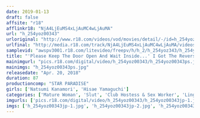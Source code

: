 ```yaml
---
date: 2019-01-13
draft: false
affsite: "r18"
afflinkr18: "NjA4LjEuMS4xLjAuMC4wLjAuMA"
url: "h_254yoz00343"
urloriginal: "http://www.r18.com/videos/vod/movies/detail/-/id=h_254yoz00343"
urlfinal: "http://media.r18.com/track/NjA4LjEuMS4xLjAuMC4wLjAuMA/videos/vod/movies/detail/-/id=h_254yoz00343"
samplevid: "awspv3001.r18.com/litevideo/freepv/h/h_2/h_254yoz343/h_254yoz343_dmb_w.mp4"
title: "'Please Keep The Door Open And Wait Inside...' I Got The Reverse Molester Treatment From A Mature Woman I Ordered A Delivery Health Call Girl And Secretly Filmed A Peeping Video"
mainimgurl: "pics.r18.com/digital/video/h_254yoz00343/h_254yoz00343ps.jpg"
mainimgs: "h_254yoz00343ps.jpg"
releasedate: "Apr. 20, 2018"
duration: 87
productioncomp: "STAR PARADISE"
girls: ['Natsumi Kanamori', 'Hisae Yamaguchi']
categories: ['Mature Woman', 'Slut', 'Club Hostess & Sex Worker', 'Lingerie', 'Voyeur', 'Hi-Def']
imgurls: ['pics.r18.com/digital/video/h_254yoz00343/h_254yoz00343jp-1.jpg', 'pics.r18.com/digital/video/h_254yoz00343/h_254yoz00343jp-2.jpg', 'pics.r18.com/digital/video/h_254yoz00343/h_254yoz00343jp-3.jpg', 'pics.r18.com/digital/video/h_254yoz00343/h_254yoz00343jp-4.jpg', 'pics.r18.com/digital/video/h_254yoz00343/h_254yoz00343jp-5.jpg', 'pics.r18.com/digital/video/h_254yoz00343/h_254yoz00343jp-6.jpg', 'pics.r18.com/digital/video/h_254yoz00343/h_254yoz00343jp-7.jpg', 'pics.r18.com/digital/video/h_254yoz00343/h_254yoz00343jp-8.jpg', 'pics.r18.com/digital/video/h_254yoz00343/h_254yoz00343jp-9.jpg', 'pics.r18.com/digital/video/h_254yoz00343/h_254yoz00343jp-10.jpg', 'pics.r18.com/digital/video/h_254yoz00343/h_254yoz00343jp-11.jpg', 'pics.r18.com/digital/video/h_254yoz00343/h_254yoz00343jp-12.jpg', 'pics.r18.com/digital/video/h_254yoz00343/h_254yoz00343jp-13.jpg', 'pics.r18.com/digital/video/h_254yoz00343/h_254yoz00343jp-14.jpg', 'pics.r18.com/digital/video/h_254yoz00343/h_254yoz00343jp-15.jpg', 'pics.r18.com/digital/video/h_254yoz00343/h_254yoz00343jp-16.jpg', 'pics.r18.com/digital/video/h_254yoz00343/h_254yoz00343jp-17.jpg', 'pics.r18.com/digital/video/h_254yoz00343/h_254yoz00343jp-18.jpg', 'pics.r18.com/digital/video/h_254yoz00343/h_254yoz00343jp-19.jpg', 'pics.r18.com/digital/video/h_254yoz00343/h_254yoz00343jp-20.jpg']
imgs: ['h_254yoz00343jp-1.jpg', 'h_254yoz00343jp-2.jpg', 'h_254yoz00343jp-3.jpg', 'h_254yoz00343jp-4.jpg', 'h_254yoz00343jp-5.jpg', 'h_254yoz00343jp-6.jpg', 'h_254yoz00343jp-7.jpg', 'h_254yoz00343jp-8.jpg', 'h_254yoz00343jp-9.jpg', 'h_254yoz00343jp-10.jpg', 'h_254yoz00343jp-11.jpg', 'h_254yoz00343jp-12.jpg', 'h_254yoz00343jp-13.jpg', 'h_254yoz00343jp-14.jpg', 'h_254yoz00343jp-15.jpg', 'h_254yoz00343jp-16.jpg', 'h_254yoz00343jp-17.jpg', 'h_254yoz00343jp-18.jpg', 'h_254yoz00343jp-19.jpg', 'h_254yoz00343jp-20.jpg']
---
```

